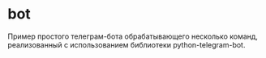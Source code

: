 # bot
Пример простого телеграм-бота обрабатывающего несколько команд, реализованный с использованием библиотеки python-telegram-bot.
